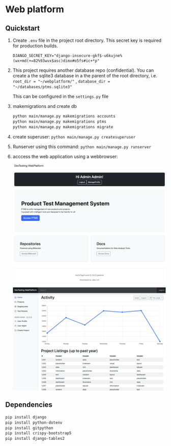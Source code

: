 # Web platform

## Quickstart

1. Create `.env` file in the project root directory. This secret key is required for production builds.

   ```text
   DJANGO_SECRET_KEY="django-insecure-gkf$-u6kujne%(wx+md(+=82%93wvx$asc)dimx#o5fs#ic+*p"
   ```

1. This project requires another database repo (confidential). You can create a the sqlite3 database in a
   the parent of the root directory, i.e. `root_dir = "~/webplatform/"` , `database_dir = "~/databases/ptms.sqlite3"`

   This can be configured in the `settings.py` file

1. makemigrations and create db

   ```bash
   python main/manage.py makemigrations accounts
   python main/manage.py makemigrations ptms
   python main/manage.py makemigrations migrate
   ```

1. create superuser: `python main/manage.py createsuperuser`

1. Runserver using this command: `python main/manage.py runserver`

1. acccess the web application using a webbrowser:

   ![landing page](images/ss-mainpage.png)

   ![member-only access page](images/ss-member_access_page.png)

## Dependencies

```bash
pip install django
pip install python-dotenv
pip install gitpython
pip install crispy-bootstrap5
pip install django-tables2
```
